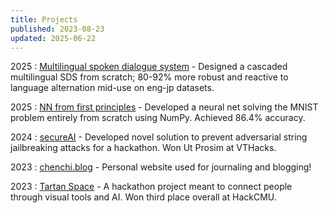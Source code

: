 ```yaml
---
title: Projects
published: 2023-08-23
updated: 2025-06-22
---
```


2025
: [Multilingual spoken dialogue system](https://github.com/chenchihwang/SDS) - Designed a cascaded multilingual SDS from scratch; 80-92% more robust and reactive to language alternation mid-use on eng-jp datasets.

2025
: [NN from first principles](https://github.com/chenchihwang/MNIST/tree/main/kaggle/two-layer) - Developed a neural net solving the MNIST problem entirely from scratch using NumPy. Achieved 86.4% accuracy.

2024
: [secureAI](https://devpost.com/software/secureai-3xu8p4) - Developed novel solution to prevent adversarial string jailbreaking attacks for a hackathon. Won Ut Prosim at VTHacks.

2023
: [chenchi.blog](https://www.chenchi.blog) - Personal website used for journaling and blogging! 

2023
: [Tartan Space](https://devpost.com/software/tartanspace) - A hackathon project meant to connect people through visual tools and AI. Won third place overall at HackCMU.
